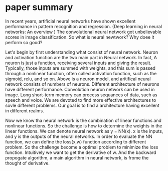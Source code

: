 # paper summary 
In recent years, artificial neural networks have shown excellent performance in pattern recognition and regression. (Deep learning in neural networks: An overview
) The convolutional neural network got unbelievable scores in image classification. So what is neural newtwork? Why doee it perform so good?

Let's begin by first understanding what consist of neural network. Neuron and activation function are the two main part in Neural network. In fact, A neuron is just a function, receiving several inputs and giving the result. Typically, those inputs are summed with weights, and this sum is passed through a nonlinear function, often called activation function, such as the sigmoid, relu, and so on. Above is a neuron model, and aritifical neural network consists of numbers of neurons. Different architecture of neurons have different performance. Convolution neuron network can be used in image. Long short-term memory can process sequances of data, such as speech and voice. We are devoted to find more effective architectures to sovle different problems. Our goal is to find a architecture having excellent in different realms.

Now we know tha neural network is the combination of linear functions and nonlinear functions. So the challenge is how to determine the weights in the linear functions. We can denote neural network as y = NN(x). x is the inputs, and y is the outputs of the neural networks. In order to evaluate the NN function, we can define the loss(x,w) function according to different problem. So the challenge become a optimal problem to minimize the loss function. Intuitively we want to get the derivative of w. And the backward propogate algorithm, a main algorithm in neural network, is frome the thought of derivative. 